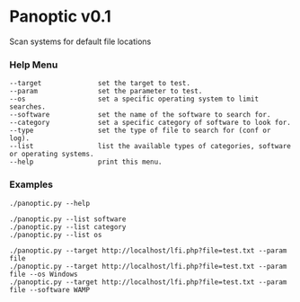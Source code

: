 Panoptic v0.1
===

Scan systems for default file locations

### Help Menu
    --target              set the target to test.
    --param               set the parameter to test.
    --os                  set a specific operating system to limit searches.
    --software            set the name of the software to search for.
    --category            set a specific category of software to look for.
    --type                set the type of file to search for (conf or log).
    --list                list the available types of categories, software or operating systems.
    --help                print this menu.

### Examples
    ./panoptic.py --help
    
    ./panoptic.py --list software
    ./panoptic.py --list category
    ./panoptic.py --list os
    
    ./panoptic.py --target http://localhost/lfi.php?file=test.txt --param file
    ./panoptic.py --target http://localhost/lfi.php?file=test.txt --param file --os Windows
    ./panoptic.py --target http://localhost/lfi.php?file=test.txt --param file --software WAMP
